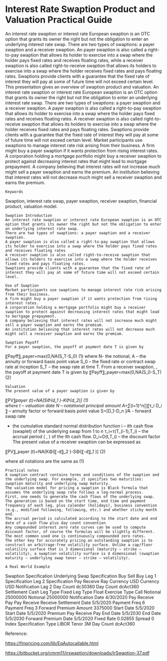# Interest Rate Swaption Product and Valuation Practical Guide

An interest rate swaption or interest rate European swaption is an OTC option that grants its owner the right but not the obligation to enter an underlying interest rate swap. There are two types of swaptions: a payer swaption and a receiver swaption.
An payer swaption is also called a right-to-pay swaption that allows its holder to exercise into a swap where the holder pays fixed rates and receives floating rates, while a receiver swaption is also called right-to-receive swaption that allows its holders to exercise into a swap where the holder receives fixed rates and pays floating rates.
Swaptions provide clients with a guarantee that the fixed rate of interest they will pay at some of future time will not exceed certain level. This presentation gives an overview of swaption product and valuation. 
An interest rate swaption or interest rate European swaption is an OTC option that grants its owner the right but not the obligation to enter an underlying interest rate swap. There are two types of swaptions: a payer swaption and a receiver swaption. A payer swaption is also called a right-to-pay swaption that allows its holder to exercise into a swap where the holder pays fixed rates and receives floating rates. A receiver swaption is also called right-to-receive swaption that allows its holders to exercise into a swap where the holder receives fixed rates and pays floating rates. Swaptions provide clients with a guarantee that the fixed rate of interest they will pay at some of future time will not exceed certain level.
Market participants use swaptions to manage interest rate risk arising from their business. A firm might buy a payer swaption if it wants protection from rising interest rates. A corporation holding a mortgage portfolio might buy a receiver swaption to protect against decreasing interest rates that might lead to mortgage prepayment. A company believing that interest rates will not increase much might sell a payer swaption and earns the premium. An institution believing that interest rates will not decrease much might sell a receiver swaption and earns the premium.

	Keywords
Swaption, interest rate swap, payer swaption, receiver swaption, financial product, valuation model.

	Swaption Introduction
	An interest rate swaption or interest rate European swaption is an OTC option that grants its owner the right but not the obligation to enter an underlying interest rate swap. 
	There are two types of swaptions: a payer swaption and a receiver swaption. 
	A payer swaption is also called a right-to-pay swaption that allows its holder to exercise into a swap where the holder pays fixed rates and receives floating rates
	A receiver swaption is also called right-to-receive swaption that allows its holders to exercise into a swap where the holder receives fixed rates and pays floating rates.
	Swaptions provide clients with a guarantee that the fixed rate of interest they will pay at some of future time will not exceed certain level.

	Use of Swaption
	Market participants use swaptions to manage interest rate risk arising from their business.
	A firm might buy a payer swaption if it wants protection from rising interest rates.
	A corporation holding a mortgage portfolio might buy a receiver swaption to protect against decreasing interest rates that might lead to mortgage prepayment.
	A company believing that interest rates will not increase much might sell a payer swaption and earns the premium.
	An institution believing that interest rates will not decrease much might sell a receiver swaption and earns the premium.

	Swaption Payoff
	For a payer swaption, the payoff at payment date T is given by
〖Payff〗_payer=max⁡(0,NA(S_T-S_0)		(1)
where 
N- the notional;
A – the annuity or forward basis point value
S_0 – the fixed rate or contract swap rate at inception
S_T – the swap rate at time T.
	From a receiver swaption, , the payoff at payment date T is given by
〖Payff〗_payer=max⁡(0,NA(S_0-S_T)		(2)

	Valuation
	The present value of a payer swaption is given by
 〖PV〗_payer (t)=NA[SΦ(d_1 )-KΦ(d_2)] 			(1)                          
where
	t   –  valuation date
	N  – notational principal amount
A=∑_(i=1)^n▒〖τ_i D_i 〗 – annuity factor or forward basis point value
S=[D_1-D_n ]⁄A  - forward swap rate
  -  the cumulative standard normal distribution function
	i  –  ith cash flow (swaplet) of the underlying swap from 1 to n
	τ_i=τ(T_(i-1),T_i) – the accrual period ( , ) of the ith cash flow.
	D_i=D(t,T_i)  –  the discount factor
	The present value of a receiver swaption can be expressed as

 〖PV〗_payer (t)=NA[KΦ(〖-d〗_2 )-SΦ(〖-d〗_1 )] 			(2)      
                    
where all notations are the same as (1)

	Practical notes
	A swaption contract contains terms and conditions of the swaption and the underlying swap. For example, it specifies two maturities: swaption maturity and underlying swap maturity.
	The valuation model for pricing a swaption is Black formula that assumes the underlying swap rate follows a log-normal process.
	First, one needs to generate the cash flows of the underlying swap. The generation is based on the start time, end time and payment frequency of each leg, plus calendar (holidays), business convention (e.g., modified following, following, etc.) and whether sticky month end.
	The accrual period is calculated according to the start date and end date of a cash flow plus day count convention 
	Any compounded interest zero rate curves can be used to compute discount factor, of course the formulas will be slightly different. The most common used one is continuously compounded zero rates.
	The other key for accurately pricing an outstanding swaption is to construct an arbitrage-free volatility surface. Unlike a cap/floor volatility surface that is 3 dimensional (maturity – strike – volatility), a swaption volatility surface is 4 dimensional (swaption maturity – underlying swap tenor – strike – volatility).

	A Real World Example
Swaption Specification	Underlying Swap Specification
Buy Sell	Buy	Leg 1 Specification	Leg 2 Specification
Pay Receive	Ray	Currency	USD	Currency	USD
Notification Lag	2	Day Count	dc30360	Day Count	dcAct360
Settlement	Cash	Leg Type	Fixed	Leg Type	Float
Exercise Type	Call	Notional	25000000	Notional	25000000
Notification Date	4/30/2020	Pay Receive	Pay	Pay Receive	Receive
Settlement Date	5/5/2020	Payment Freq	6	Payment Freq	3
Forward Premium Amount	3375000	Start Date	5/5/2020	Start Date	5/5/2020
Premium Pay Receive	Pay	End Date	5/5/2030	End Date	5/5/2030
Forward Premium Date	5/5/2020	Fixed Rate	0.02855	Spread	0
				Index Specification
				Type	LIBOR
				Tenor	3M
				Day Count	dcAct360


Reference:

https://finpricing.com/lib/EqAutocallable.html

https://bitbucket.org/cmrm11/irswaption/downloads/IrSwaption-37.pdf


